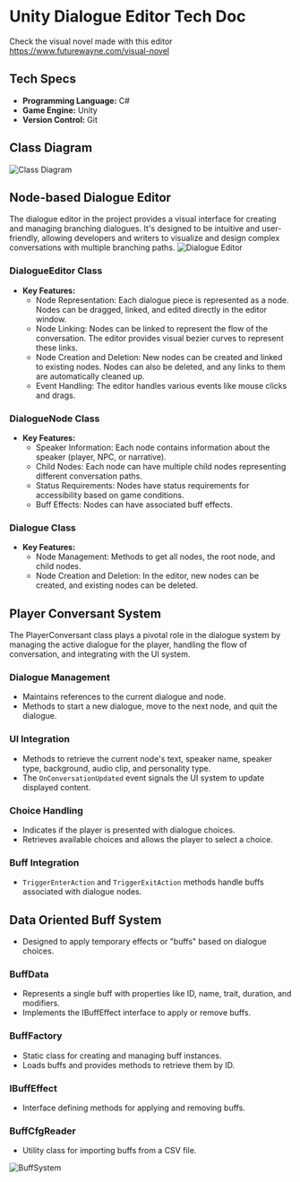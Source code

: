 # Unity Dialogue Editor Tech Doc

Check the visual novel made with this editor
https://www.futurewayne.com/visual-novel

## Tech Specs
- **Programming Language:** C#
- **Game Engine:** Unity
- **Version Control:** Git

## Class Diagram

![Class Diagram](https://github.com/FutureWayne/cubism-mbti/assets/39150337/4e0c3c92-e149-402e-bf4d-93a4e2d818ee)

## Node-based Dialogue Editor
The dialogue editor in the project provides a visual interface for creating and managing branching dialogues. It's designed to be intuitive and user-friendly, allowing developers and writers to visualize and design complex conversations with multiple branching paths.
![Dialogue Editor](https://github.com/FutureWayne/cubism-mbti/assets/39150337/7a9e8e3a-3c5b-48c8-966f-f73543860299)


### DialogueEditor Class
- **Key Features:**
  - Node Representation: Each dialogue piece is represented as a node. Nodes can be dragged, linked, and edited directly in the editor window.
  - Node Linking: Nodes can be linked to represent the flow of the conversation. The editor provides visual bezier curves to represent these links.
  - Node Creation and Deletion: New nodes can be created and linked to existing nodes. Nodes can also be deleted, and any links to them are automatically cleaned up.
  - Event Handling: The editor handles various events like mouse clicks and drags.

### DialogueNode Class
- **Key Features:**
  - Speaker Information: Each node contains information about the speaker (player, NPC, or narrative).
  - Child Nodes: Each node can have multiple child nodes representing different conversation paths.
  - Status Requirements: Nodes have status requirements for accessibility based on game conditions.
  - Buff Effects: Nodes can have associated buff effects.

### Dialogue Class
- **Key Features:**
  - Node Management: Methods to get all nodes, the root node, and child nodes.
  - Node Creation and Deletion: In the editor, new nodes can be created, and existing nodes can be deleted.

## Player Conversant System
The PlayerConversant class plays a pivotal role in the dialogue system by managing the active dialogue for the player, handling the flow of conversation, and integrating with the UI system.

### Dialogue Management
- Maintains references to the current dialogue and node.
- Methods to start a new dialogue, move to the next node, and quit the dialogue.

### UI Integration
- Methods to retrieve the current node's text, speaker name, speaker type, background, audio clip, and personality type.
- The `OnConversationUpdated` event signals the UI system to update displayed content.

### Choice Handling
- Indicates if the player is presented with dialogue choices.
- Retrieves available choices and allows the player to select a choice.

### Buff Integration
- `TriggerEnterAction` and `TriggerExitAction` methods handle buffs associated with dialogue nodes.

## Data Oriented Buff System
- Designed to apply temporary effects or "buffs" based on dialogue choices.

### BuffData
- Represents a single buff with properties like ID, name, trait, duration, and modifiers.
- Implements the IBuffEffect interface to apply or remove buffs.

### BuffFactory
- Static class for creating and managing buff instances.
- Loads buffs and provides methods to retrieve them by ID.

### IBuffEffect
- Interface defining methods for applying and removing buffs.

### BuffCfgReader
- Utility class for importing buffs from a CSV file.

![BuffSystem](https://github.com/FutureWayne/cubism-mbti/assets/39150337/0a478a4c-c416-4eac-b1ab-b8a971b01be1)

